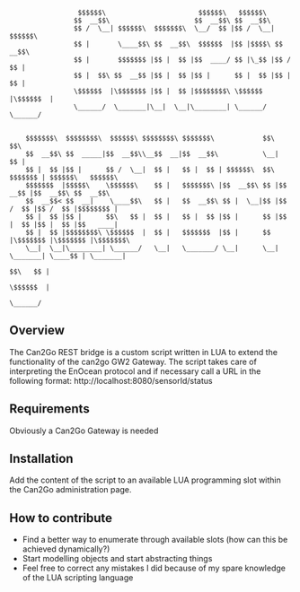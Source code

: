 ```shell

				 $$$$$$\                       $$$$$$\   $$$$$$\                                 
				$$  __$$\                     $$  __$$\ $$  __$$\                                
				$$ /  \__| $$$$$$\  $$$$$$$\  \__/  $$ |$$ /  \__| $$$$$$\                       
				$$ |       \____$$\ $$  __$$\  $$$$$$  |$$ |$$$$\ $$  __$$\                      
				$$ |       $$$$$$$ |$$ |  $$ |$$  ____/ $$ |\_$$ |$$ /  $$ |                     
				$$ |  $$\ $$  __$$ |$$ |  $$ |$$ |      $$ |  $$ |$$ |  $$ |                     
				\$$$$$$  |\$$$$$$$ |$$ |  $$ |$$$$$$$$\ \$$$$$$  |\$$$$$$  |                     
				\______/  \_______|\__|  \__|\________| \______/  \______/                      
                                                                                             
                                                                                             
	$$$$$$$\  $$$$$$$$\  $$$$$$\ $$$$$$$$\ $$$$$$$\            $$\       $$\                     
	$$  __$$\ $$  _____|$$  __$$\\__$$  __|$$  __$$\           \__|      $$ |                    
	$$ |  $$ |$$ |      $$ /  \__|  $$ |   $$ |  $$ | $$$$$$\  $$\  $$$$$$$ | $$$$$$\   $$$$$$\  
	$$$$$$$  |$$$$$\    \$$$$$$\    $$ |   $$$$$$$\ |$$  __$$\ $$ |$$  __$$ |$$  __$$\ $$  __$$\ 
	$$  __$$< $$  __|    \____$$\   $$ |   $$  __$$\ $$ |  \__|$$ |$$ /  $$ |$$ /  $$ |$$$$$$$$ |
	$$ |  $$ |$$ |      $$\   $$ |  $$ |   $$ |  $$ |$$ |      $$ |$$ |  $$ |$$ |  $$ |$$   ____|
	$$ |  $$ |$$$$$$$$\ \$$$$$$  |  $$ |   $$$$$$$  |$$ |      $$ |\$$$$$$$ |\$$$$$$$ |\$$$$$$$\ 
	\__|  \__|\________| \______/   \__|   \_______/ \__|      \__| \_______| \____$$ | \_______|
																			 $$\   $$ |          
																			 \$$$$$$  |          
																			  \______/       
```


## Overview

The Can2Go REST bridge is a custom script written in LUA to extend the functionality of the can2go GW2 Gateway.
The script takes care of interpreting the EnOcean protocol and if necessary call a URL in the following format: http://localhost:8080/sensorId/status

## Requirements

Obviously a Can2Go Gateway is needed

## Installation

Add the content of the script to an available LUA programming slot within the Can2Go administration page.

## How to contribute

- Find a better way to enumerate through available slots (how can this be achieved dynamically?)
- Start modelling objects and start abstracting things
- Feel free to correct any mistakes I did because of my spare knowledge of the LUA scripting language